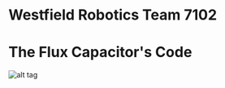 # Westfield Robotics Team 7102
# The Flux Capacitor's Code 
![alt tag](https://wallazee.global.ssl.fastly.net/images/variant/20130718-8bc8621ae9eb041e4b49a84e423c9a0c5d9d27c0a844f28b4af83a2-1024.png)
